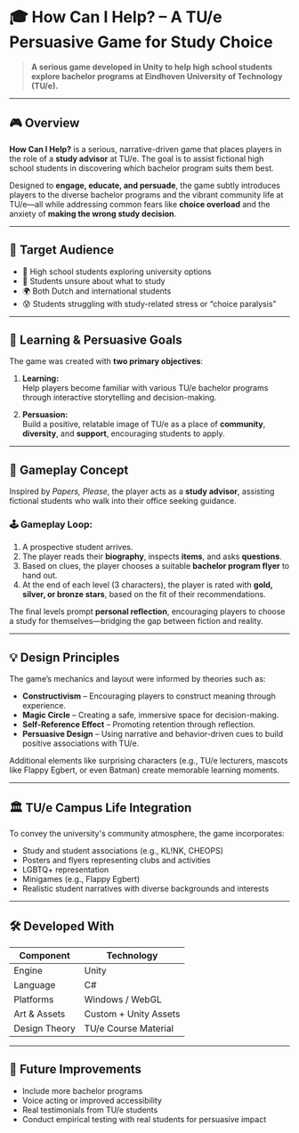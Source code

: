 # 🎓 How Can I Help? – A TU/e Persuasive Game for Study Choice

> **A serious game developed in Unity to help high school students explore bachelor programs at Eindhoven University of Technology (TU/e).**  

---

## 🎮 Overview

**How Can I Help?** is a serious, narrative-driven game that places players in the role of a **study advisor** at TU/e. The goal is to assist fictional high school students in discovering which bachelor program suits them best.

Designed to **engage, educate, and persuade**, the game subtly introduces players to the diverse bachelor programs and the vibrant community life at TU/e—all while addressing common fears like **choice overload** and the anxiety of **making the wrong study decision**.

---

## 👥 Target Audience

- 🎯 High school students exploring university options
- 📘 Students unsure about what to study
- 🌍 Both Dutch and international students
- 😰 Students struggling with study-related stress or “choice paralysis”

---

## 🧠 Learning & Persuasive Goals

The game was created with **two primary objectives**:

1. **Learning:**  
   Help players become familiar with various TU/e bachelor programs through interactive storytelling and decision-making.

2. **Persuasion:**  
   Build a positive, relatable image of TU/e as a place of **community**, **diversity**, and **support**, encouraging students to apply.

---

## 🎯 Gameplay Concept

Inspired by *Papers, Please*, the player acts as a **study advisor**, assisting fictional students who walk into their office seeking guidance.

### 🕹️ Gameplay Loop:
1. A prospective student arrives.
2. The player reads their **biography**, inspects **items**, and asks **questions**.
3. Based on clues, the player chooses a suitable **bachelor program flyer** to hand out.
4. At the end of each level (3 characters), the player is rated with **gold, silver, or bronze stars**, based on the fit of their recommendations.

The final levels prompt **personal reflection**, encouraging players to choose a study for themselves—bridging the gap between fiction and reality.

---

## 💡 Design Principles

The game’s mechanics and layout were informed by theories such as:

- **Constructivism** – Encouraging players to construct meaning through experience.
- **Magic Circle** – Creating a safe, immersive space for decision-making.
- **Self-Reference Effect** – Promoting retention through reflection.
- **Persuasive Design** – Using narrative and behavior-driven cues to build positive associations with TU/e.

Additional elements like surprising characters (e.g., TU/e lecturers, mascots like Flappy Egbert, or even Batman) create memorable learning moments.

---

## 🏛️ TU/e Campus Life Integration

To convey the university's community atmosphere, the game incorporates:

- Study and student associations (e.g., KL!NK, CHEOPS)
- Posters and flyers representing clubs and activities
- LGBTQ+ representation
- Minigames (e.g., Flappy Egbert)
- Realistic student narratives with diverse backgrounds and interests

---

## 🛠️ Developed With

| Component       | Technology      |
|----------------|-----------------|
| Engine          | Unity           |
| Language        | C#              |
| Platforms       | Windows / WebGL |
| Art & Assets    | Custom + Unity Assets |
| Design Theory   | TU/e Course Material |

---

## 🌱 Future Improvements

- Include more bachelor programs
- Voice acting or improved accessibility
- Real testimonials from TU/e students
- Conduct empirical testing with real students for persuasive impact
